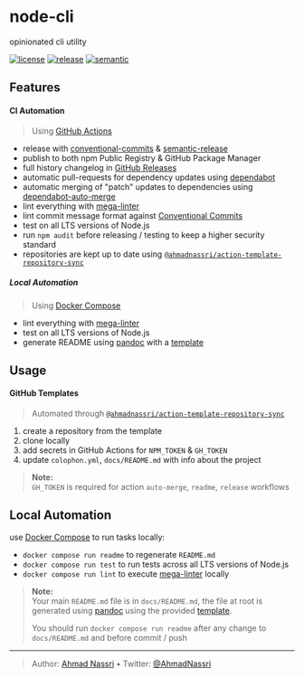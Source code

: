 # node-cli

opinionated cli utility

[![license][license-img]][license-url]
[![release][release-img]][release-url]
[![semantic][semantic-img]][semantic-url]

## Features

#### CI Automation

> Using [GitHub Actions][]

- release with [conventional-commits][] & [semantic-release][]
- publish to both npm Public Registry & GitHub Package Manager
- full history changelog in [GitHub Releases][]
- automatic pull-requests for dependency updates using [dependabot][]
- automatic merging of "patch" updates to dependencies using [dependabot-auto-merge][]
- lint everything with [mega-linter][]
- lint commit message format against [Conventional Commits][]
- test on all LTS versions of Node.js
- run `npm audit` before releasing / testing to keep a higher security standard
- repositories are kept up to date using [`@ahmadnassri/action-template-repository-sync`][]

##### Local Automation

> Using [Docker Compose][]

- lint everything with [mega-linter][]
- test on all LTS versions of Node.js
- generate README using [pandoc][] with a [template][]

## Usage

#### GitHub Templates

> Automated through [`@ahmadnassri/action-template-repository-sync`][]

1.  create a repository from the template
2.  clone locally
3.  add secrets in GitHub Actions for `NPM_TOKEN` & `GH_TOKEN`
4.  update `colophon.yml`, `docs/README.md` with info about the project

> **Note:**  
> `GH_TOKEN` is required for action `auto-merge`, `readme`, `release` workflows

## Local Automation

use [Docker Compose][] to run tasks locally:

- `docker compose run readme` to regenerate `README.md`
- `docker compose run test` to run tests across all LTS versions of Node.js
- `docker compose run lint` to execute [mega-linter][] locally

> **Note:**  
> Your main `README.md` file is in `docs/README.md`, the file at root is generated using [pandoc][] using the provided [template][].
>
> You should run `docker compose run readme` after any change to `docs/README.md` and before commit / push

  [GitHub Actions]: https://github.com/features/actions
  [conventional-commits]: https://www.conventionalcommits.org/
  [semantic-release]: https://github.com/marketplace/actions/conventional-semantic-release
  [GitHub Releases]: /template-node-lib/releases
  [dependabot]: https://dependabot.com/
  [dependabot-auto-merge]: https://github.com/marketplace/actions/dependabot-auto-merge
  [mega-linter]: https://oxsecurity.github.io/megalinter/
  [Conventional Commits]: https://www.conventionalcommits.org/en/v1.0.0/
  [`@ahmadnassri/action-template-repository-sync`]: https://github.com/ahmadnassri/action-template-repository-sync
  [Docker Compose]: https://docs.docker.com/compose/
  [pandoc]: https://pandoc.org/
  [template]: ./docs/README.template

----
> Author: [Ahmad Nassri](https://www.ahmadnassri.com/) &bull;
> Twitter: [@AhmadNassri](https://twitter.com/AhmadNassri)

[license-url]: LICENSE
[license-img]: https://badgen.net/github/license/ahmadnassri/node-cli

[release-url]: https://github.com/ahmadnassri/node-cli/releases
[release-img]: https://badgen.net/github/release/ahmadnassri/node-cli

[semantic-url]: https://github.com/ahmadnassri/node-cli/actions?query=workflow%3Arelease
[semantic-img]: https://badgen.net/badge/📦/semantically%20released/blue
